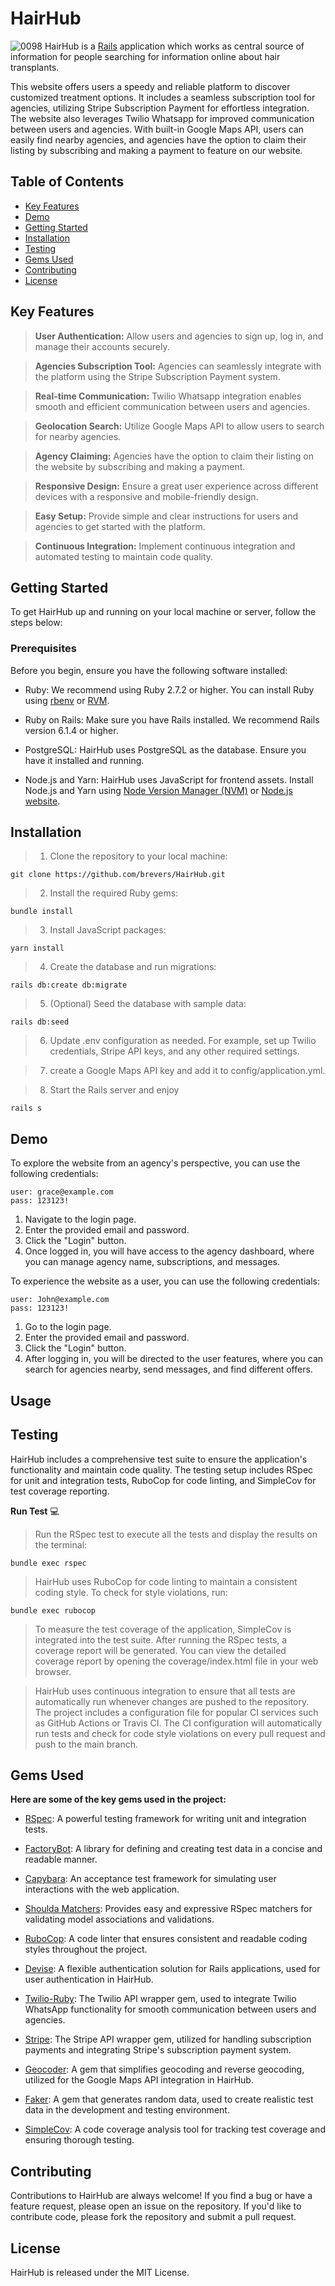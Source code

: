 # HairHub
![0098](https://github.com/brevers/HairHub/assets/45858960/2fe6f662-2d0a-4959-913e-2cb3fce91b6e)
HairHub is a [Rails](https://rubyonrails.org) application which works as central source of information for people searching for information online about hair transplants.

This website offers users a speedy and reliable platform to discover customized treatment options. It includes a seamless subscription tool for agencies, utilizing Stripe Subscription Payment for effortless integration. The website also leverages Twilio Whatsapp for improved communication between users and agencies. With built-in Google Maps API, users can easily find nearby agencies, and agencies have the option to claim their listing by subscribing and making a payment to feature on our website.

## Table of Contents
- [Key Features](#key-features)
- [Demo](#demo)
- [Getting Started](#getting-started)
- [Installation](#installation)
- [Testing](#testing)
- [Gems Used](#gems-used)
- [Contributing](#contributing)
- [License](#license)

## Key Features
> **User Authentication:** Allow users and agencies to sign up, log in, and manage their accounts securely.

> **Agencies Subscription Tool:** Agencies can seamlessly integrate with the platform using the Stripe Subscription Payment system.

> **Real-time Communication:** Twilio Whatsapp integration enables smooth and efficient communication between users and agencies.

> **Geolocation Search:** Utilize Google Maps API to allow users to search for nearby agencies.

> **Agency Claiming:** Agencies have the option to claim their listing on the website by subscribing and making a payment.

> **Responsive Design:** Ensure a great user experience across different devices with a responsive and mobile-friendly design.

> **Easy Setup:** Provide simple and clear instructions for users and agencies to get started with the platform.

> **Continuous Integration:** Implement continuous integration and automated testing to maintain code quality.


## Getting Started

To get HairHub up and running on your local machine or server, follow the steps below:

### Prerequisites

Before you begin, ensure you have the following software installed:

- Ruby: We recommend using Ruby 2.7.2 or higher. You can install Ruby using [rbenv](https://github.com/rbenv/rbenv) or [RVM](https://rvm.io/).

- Ruby on Rails: Make sure you have Rails installed. We recommend Rails version 6.1.4 or higher.

- PostgreSQL: HairHub uses PostgreSQL as the database. Ensure you have it installed and running.

- Node.js and Yarn: HairHub uses JavaScript for frontend assets. Install Node.js and Yarn using [Node Version Manager (NVM)](https://github.com/nvm-sh/nvm) or [Node.js website](https://nodejs.org/en/).

## Installation

> 1. Clone the repository to your local machine:
```
git clone https://github.com/brevers/HairHub.git
```
> 2. Install the required Ruby gems:
```
bundle install
```
> 3. Install JavaScript packages:
```
yarn install
```
> 4. Create the database and run migrations:
```
rails db:create db:migrate
```
> 5. (Optional) Seed the database with sample data:
```
rails db:seed
```
> 6. Update .env configuration as needed. For example, set up Twilio credentials, Stripe API keys, and any other required settings.

> 7. create a Google Maps API key and add it to config/application.yml.

> 8. Start the Rails server and enjoy
```
rails s
```
## Demo

To explore the website from an agency's perspective, you can use the following credentials:
```
user: grace@example.com
pass: 123123!
```
1. Navigate to the login page.
2. Enter the provided email and password.
3. Click the "Login" button.
4. Once logged in, you will have access to the agency dashboard, where you can manage agency name, subscriptions, and messages.

To experience the website as a user, you can use the following credentials:
```
user: John@example.com
pass: 123123!
```
1. Go to the login page.
2. Enter the provided email and password.
3. Click the "Login" button.
4. After logging in, you will be directed to the user features, where you can search for agencies nearby, send messages, and find different offers.

## Usage

## Testing
HairHub includes a comprehensive test suite to ensure the application's functionality and maintain code quality. The testing setup includes RSpec for unit and integration tests, RuboCop for code linting, and SimpleCov for test coverage reporting. 

**Run Test** 💻

> Run the RSpec test to execute all the tests and display the results on the terminal:
```
bundle exec rspec
```
> HairHub uses RuboCop for code linting to maintain a consistent coding style. To check for style violations, run:
```
bundle exec rubocop
```
> To measure the test coverage of the application, SimpleCov is integrated into the test suite. After running the RSpec tests, a coverage report will be generated. You can view the detailed coverage report by opening the coverage/index.html file in your web browser.

> HairHub uses continuous integration to ensure that all tests are automatically run whenever changes are pushed to the repository. The project includes a configuration file for popular CI services such as GitHub Actions or Travis CI. The CI configuration will automatically run tests and check for code style violations on every pull request and push to the main branch.

## Gems Used

**Here are some of the key gems used in the project:**

- [RSpec](https://rspec.info/): A powerful testing framework for writing unit and integration tests.

- [FactoryBot](https://github.com/thoughtbot/factory_bot): A library for defining and creating test data in a concise and readable manner.

- [Capybara](https://github.com/teamcapybara/capybara): An acceptance test framework for simulating user interactions with the web application.

- [Shoulda Matchers](https://github.com/thoughtbot/shoulda-matchers): Provides easy and expressive RSpec matchers for validating model associations and validations.

- [RuboCop](https://github.com/rubocop/rubocop): A code linter that ensures consistent and readable coding styles throughout the project.

- [Devise](https://github.com/heartcombo/devise): A flexible authentication solution for Rails applications, used for user authentication in HairHub.

- [Twilio-Ruby](https://github.com/twilio/twilio-ruby): The Twilio API wrapper gem, used to integrate Twilio WhatsApp functionality for smooth communication between users and agencies.

- [Stripe](https://github.com/stripe/stripe-ruby): The Stripe API wrapper gem, utilized for handling subscription payments and integrating Stripe's subscription payment system.
- [Geocoder](https://github.com/alexreisner/geocoder): A gem that simplifies geocoding and reverse geocoding, utilized for the Google Maps API integration in HairHub.

- [Faker](https://github.com/faker-ruby/faker): A gem that generates random data, used to create realistic test data in the development and testing environment.

- [SimpleCov](https://github.com/simplecov-ruby/simplecov): A code coverage analysis tool for tracking test coverage and ensuring thorough testing.

## Contributing
Contributions to HairHub are always welcome! If you find a bug or have a feature request, please open an issue on the repository. If you'd like to contribute code, please fork the repository and submit a pull request.

## License
HairHub is released under the MIT License.
